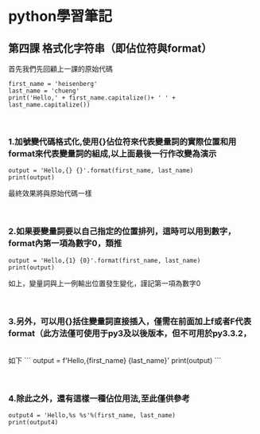 # python學習筆記
## 第四課 格式化字符串（即佔位符與format）
首先我們先回顧上一課的原始代碼
```
first_name = 'heisenberg'
last_name = 'chueng'
print('Hello,' + first_name.capitalize()+ ' ' + last_name.capitalize())
```

&nbsp;

### 1.加號變代碼格式化,使用{}佔位符來代表變量詞的實際位置和用format來代表變量詞的組成,以上面最後一行作改變為演示
```
output = 'Hello,{} {}'.format(first_name, last_name)
print(output)
```
最終效果將與原始代碼一樣

&nbsp;

### 2.如果要變量詞要以自己指定的位置排列，這時可以用到數字，format內第一項為數字0，類推
```
output = 'Hello,{1} {0}'.format(first_name, last_name)
print(output)
```
如上，變量詞與上一例輸出位置發生變化，謹記第一項為數字0

&nbsp;

### 3.另外，可以用{}括住變量詞直接插入，僅需在前面加上f或者F代表format（此方法僅可使用于py3及以後版本，但不可用於py3.3.2，
<br>
如下
```
output = f'Hello,{first_name} {last_name}'
print(output)
```

&nbsp;

### 4.除此之外，還有這樣一種佔位用法,至此僅供參考
```
output4 = 'Hello,%s %s'%(first_name, last_name)
print(output4)
```
